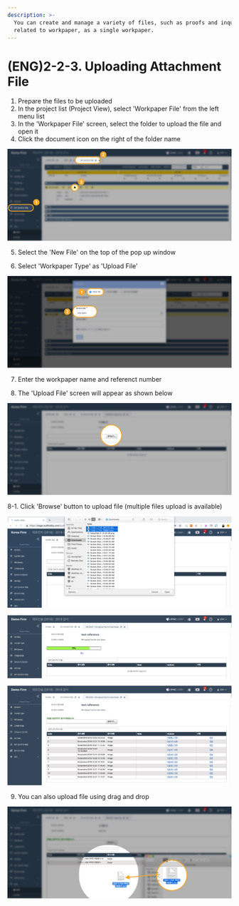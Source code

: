 ```yaml
---
description: >-
  You can create and manage a variety of files, such as proofs and inquiries
  related to workpaper, as a single workpaper.
---
```


# \(ENG\)2-2-3. Uploading Attachment File

1. Prepare the files to be uploaded
2. In the project list \(Project View\), select 'Workpaper File' from the left menu list
3. In the 'Workpaper File' screen, select the folder to upload the file and open it
4. Click the document icon on the right of the folder name

![](../../../../.gitbook/assets/2-2-3-upload_file_1.jpg)

5. Select the 'New File' on the top of the pop up window

6. Select 'Workpaper Type' as 'Upload File'

![](../../../../.gitbook/assets/2-2-3-upload_file_2.jpg)

7. Enter the workpaper name and referenct number

8. The 'Upload File' screen will appear as shown below

![](../../../../.gitbook/assets/2-2-3-upload_file_3.jpg)

8-1. Click 'Browse' button to upload file \(multiple files upload is available\)

![](../../../../.gitbook/assets/2-2-3-upload_file_4.jpg)

![file uploading screen  ](../../../../.gitbook/assets/userguide-fileupload-05.jpg)

![file upload completed screen  ](../../../../.gitbook/assets/userguide-fileupload-06.jpg)

9. You can also upload file using drag and drop

![](../../../../.gitbook/assets/2-2-3-upload_file_6.jpg)

